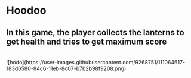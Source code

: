 # Hoodoo
 <h2>In this game, the player collects the lanterns to get health and tries to get maximum score</h2><br>
![hodo](https://user-images.githubusercontent.com/9268751/111064617-183d6580-84c6-11eb-8c07-b7b2b98f9208.png)

